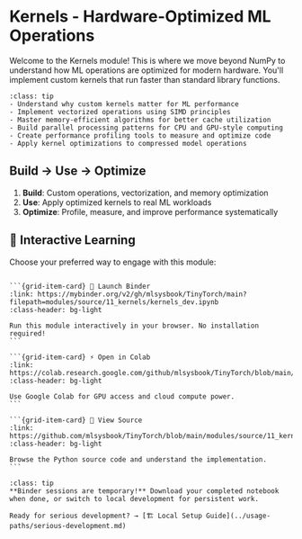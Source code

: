 # Kernels - Hardware-Optimized ML Operations

Welcome to the Kernels module! This is where we move beyond NumPy to understand how ML operations are optimized for modern hardware. You'll implement custom kernels that run faster than standard library functions.

```{admonition} 🎯 Learning Goals
:class: tip
- Understand why custom kernels matter for ML performance
- Implement vectorized operations using SIMD principles
- Master memory-efficient algorithms for better cache utilization
- Build parallel processing patterns for CPU and GPU-style computing
- Create performance profiling tools to measure and optimize code
- Apply kernel optimizations to compressed model operations
```


## Build → Use → Optimize
1. **Build**: Custom operations, vectorization, and memory optimization
2. **Use**: Apply optimized kernels to real ML workloads
3. **Optimize**: Profile, measure, and improve performance systematically
## 🚀 Interactive Learning

Choose your preferred way to engage with this module:

````{grid} 1 2 3 3

```{grid-item-card} 🚀 Launch Binder
:link: https://mybinder.org/v2/gh/mlsysbook/TinyTorch/main?filepath=modules/source/11_kernels/kernels_dev.ipynb
:class-header: bg-light

Run this module interactively in your browser. No installation required!
```

```{grid-item-card} ⚡ Open in Colab  
:link: https://colab.research.google.com/github/mlsysbook/TinyTorch/blob/main/modules/source/11_kernels/kernels_dev.ipynb
:class-header: bg-light

Use Google Colab for GPU access and cloud compute power.
```

```{grid-item-card} 📖 View Source
:link: https://github.com/mlsysbook/TinyTorch/blob/main/modules/source/11_kernels/kernels_dev.py
:class-header: bg-light

Browse the Python source code and understand the implementation.
```

````

```{admonition} 💾 Save Your Progress
:class: tip
**Binder sessions are temporary!** Download your completed notebook when done, or switch to local development for persistent work.

Ready for serious development? → [🏗️ Local Setup Guide](../usage-paths/serious-development.md)
```

